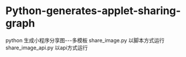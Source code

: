 # Python-generates-applet-sharing-graph
python 生成小程序分享图---多模板
share_image.py 以脚本方式运行
share_image_api.py 以api方式运行
